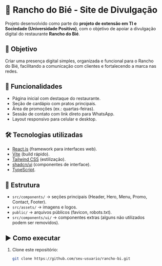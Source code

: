 # 🌵 Rancho do Bié - Site de Divulgação

Projeto desenvolvido como parte do **projeto de extensão em TI e Sociedade (Universidade Positivo)**, com o objetivo de apoiar a divulgação digital do restaurante **Rancho do Bié**.

## 📌 Objetivo
Criar uma presença digital simples, organizada e funcional para o Rancho do Bié, facilitando a comunicação com clientes e fortalecendo a marca nas redes.

## 🚀 Funcionalidades
- Página inicial com destaque do restaurante.
- Seção de cardápio com pratos principais.
- Área de promoções (ex.: quartas-feiras).
- Sessão de contato com link direto para WhatsApp.
- Layout responsivo para celular e desktop.

## 🛠️ Tecnologias utilizadas
- [React.js](https://react.dev/) (framework para interfaces web).
- [Vite](https://vitejs.dev/) (build rápido).
- [Tailwind CSS](https://tailwindcss.com/) (estilização).
- [shadcn/ui](https://ui.shadcn.com/) (componentes de interface).
- [TypeScript](https://www.typescriptlang.org/).

## 📂 Estrutura
- `src/components/` → seções principais (Header, Hero, Menu, Promo, Contact, Footer).
- `src/assets/` → imagens e logos.
- `public/` → arquivos públicos (favicon, robots.txt).
- `src/components/ui/` → componentes extras (alguns não utilizados podem ser removidos).

## ▶️ Como executar
1. Clone este repositório:
   ```bash
   git clone https://github.com/seu-usuario/rancho-bi.git
